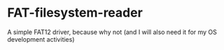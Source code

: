 # FAT-filesystem-reader
A simple FAT12 driver, because why not (and I will also need it for my OS development activities)
